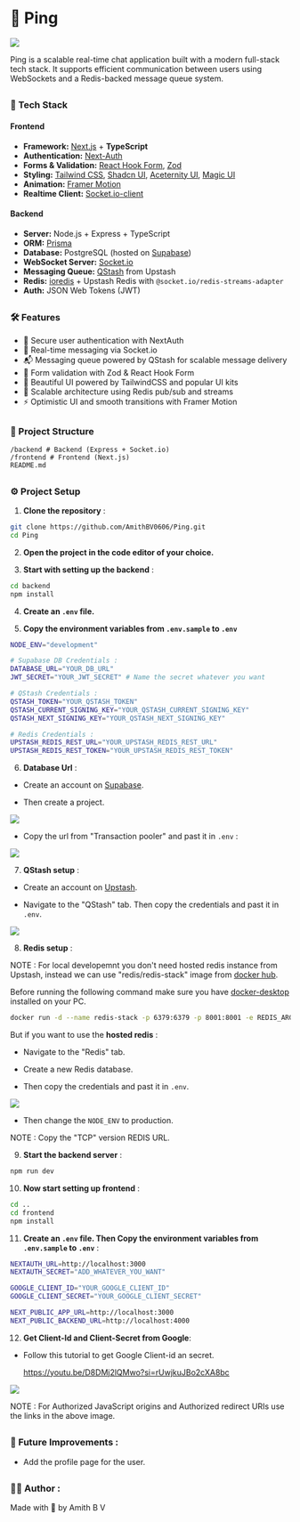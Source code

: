 # 🚀 Ping

<img src="./frontend/public/Demo-1.png" />

Ping is a scalable real-time chat application built with a modern full-stack tech stack. It supports efficient communication between users using WebSockets and a Redis-backed message queue system.

##

### 🧩 Tech Stack

#### Frontend 

- **Framework:** [Next.js](https://nextjs.org/) + **TypeScript**
- **Authentication:** [Next-Auth](https://next-auth.js.org/)
- **Forms & Validation:** [React Hook Form](https://react-hook-form.com/), [Zod](https://zod.dev/)
- **Styling:** [Tailwind CSS](https://tailwindcss.com/), [Shadcn UI](https://ui.shadcn.com/), [Aceternity UI](https://aceternity-ui.vercel.app/), [Magic UI](https://magicui.design/)
- **Animation:** [Framer Motion](https://www.framer.com/motion/)
- **Realtime Client:** [Socket.io-client](https://socket.io/)

#### Backend

- **Server:** Node.js + Express + TypeScript
- **ORM:** [Prisma](https://www.prisma.io/)
- **Database:** PostgreSQL (hosted on [Supabase](https://supabase.com/))
- **WebSocket Server:** [Socket.io](https://socket.io/)
- **Messaging Queue:** [QStash](https://upstash.com/qstash) from Upstash
- **Redis:** [ioredis](https://github.com/luin/ioredis) + Upstash Redis with `@socket.io/redis-streams-adapter`
- **Auth:** JSON Web Tokens (JWT)

##

### 🛠 Features

- 🔐 Secure user authentication with NextAuth
- 💬 Real-time messaging via Socket.io
- 📬 Messaging queue powered by QStash for scalable message delivery
- 🧠 Form validation with Zod & React Hook Form
- 🌈 Beautiful UI powered by TailwindCSS and popular UI kits
- 🧩 Scalable architecture using Redis pub/sub and streams
- ⚡ Optimistic UI and smooth transitions with Framer Motion

##

### 🧪 Project Structure

```
/backend # Backend (Express + Socket.io)
/frontend # Frontend (Next.js)
README.md
```

##

### ⚙️ Project Setup

1. **Clone the repository** :

```bash
git clone https://github.com/AmithBV0606/Ping.git
cd Ping
```

2. **Open the project in the code editor of your choice.**
   
3. **Start with setting up the backend** :

```bash
cd backend
npm install
```

4. **Create an `.env` file.**

5. **Copy the environment variables from `.env.sample` to `.env`**

```bash
NODE_ENV="development"

# Supabase DB Credentials :
DATABASE_URL="YOUR_DB_URL"
JWT_SECRET="YOUR_JWT_SECRET" # Name the secret whatever you want

# QStash Credentials :
QSTASH_TOKEN="YOUR_QSTASH_TOKEN"
QSTASH_CURRENT_SIGNING_KEY="YOUR_QSTASH_CURRENT_SIGNING_KEY"
QSTASH_NEXT_SIGNING_KEY="YOUR_QSTASH_NEXT_SIGNING_KEY"

# Redis Credentials : 
UPSTASH_REDIS_REST_URL="YOUR_UPSTASH_REDIS_REST_URL"
UPSTASH_REDIS_REST_TOKEN="YOUR_UPSTASH_REDIS_REST_TOKEN"
```

6. **Database Url** :

- Create an account on [Supabase](https://supabase.com/). 
  
- Then create a project.
<img src="./public/Supabase-1.png" />

- Copy the url from "Transaction pooler" and past it in `.env` :
<img src="./public/Supabase-2.png" />

7. **QStash setup** :

- Create an account on [Upstash](https://upstash.com/).

- Navigate to the "QStash" tab. Then copy the credentials and past it in `.env`.
<img src="./public/Upstash-1.png" />

8. **Redis setup** :

NOTE : For local developemnt you don't need hosted redis instance from Upstash, instead we can use "redis/redis-stack" image from [docker hub](https://hub.docker.com/r/redis/redis-stack).

Before running the following command make sure you have [docker-desktop](https://www.docker.com/products/docker-desktop/) installed on your PC.

```bash
docker run -d --name redis-stack -p 6379:6379 -p 8001:8001 -e REDIS_ARGS="--requirepass mypassword" redis/redis-stack:latest
```

But if you want to use the **hosted redis** :

- Navigate to the "Redis" tab.
 
- Create a new Redis database.

- Then copy the credentials and past it in `.env`.

<img src="./public/Upstash-2.png" />

- Then change the `NODE_ENV` to production.

NOTE : Copy the "TCP" version REDIS URL.

9. **Start the backend server** :

```bash
npm run dev
```

10. **Now start setting up frontend** :

```bash
cd ..
cd frontend
npm install
```

11. **Create an `.env` file. Then Copy the environment variables from `.env.sample` to `.env`** :

```bash
NEXTAUTH_URL=http://localhost:3000
NEXTAUTH_SECRET="ADD_WHATEVER_YOU_WANT"

GOOGLE_CLIENT_ID="YOUR_GOOGLE_CLIENT_ID"
GOOGLE_CLIENT_SECRET="YOUR_GOOGLE_CLIENT_SECRET"

NEXT_PUBLIC_APP_URL=http://localhost:3000
NEXT_PUBLIC_BACKEND_URL=http://localhost:4000
```

12. **Get Client-Id and Client-Secret from Google**:

- Follow this tutorial to get Google Client-id an secret. 
  
  https://youtu.be/D8DMj2lQMwo?si=rUwjkuJBo2cXA8bc

<img src="./public/Google-1.png" />

NOTE : For Authorized JavaScript origins and Authorized redirect URIs use the links in the above image.

##

### 🧠 Future Improvements :

- Add the profile page for the user.

##

### 🧑‍💻 Author :
Made with 💚 by Amith B V